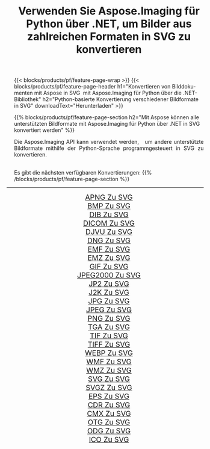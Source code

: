 ﻿---
title: Verwenden Sie Aspose.Imaging für Python über .NET, um Bilder aus zahlreichen Formaten in SVG zu konvertieren 
weight: 3920
url: /de/python-net/conversion/to/svg/ 
lang: de
langdirlevel: 2
locales: zh-hans,ja,it,ru,de,es,fr,nl,id,lt,pl,pt,vi,tr,ko,zh-hant,ar,hi,th,sv,cs,uk,he
description: Sie können Aspose.Imaging für Python über die .NET-Bibliothek verwenden, um eine Vielzahl von Formaten in SVG zu konvertieren.
---

{{< blocks/products/pf/feature-page-wrap >}}
{{< blocks/products/pf/feature-page-header h1="Konvertieren von Bilddokumenten mit Aspose in SVG  mit Aspose.Imaging für Python über die .NET-Bibliothek" h2="Python-basierte Konvertierung verschiedener Bildformate in SVG" downloadText="Herunterladen" >}}


{{% blocks/products/pf/feature-page-section  h2="Mit Aspose können alle unterstützten Bildformate mit Aspose.Imaging für Python über .NET in SVG konvertiert werden" %}}
<p align=justify>Die Aspose.Imaging API kann verwendet werden,   um andere unterstützte Bildformate mithilfe der Python-Sprache programmgesteuert in SVG zu konvertieren.</p>
<br/>
Es gibt die nächsten verfügbaren Konvertierungen:
{{% /blocks/products/pf/feature-page-section %}}
<div class="container-fluid productfamilypage bg-gray">
    <div class="convertypes bg-gray agp-content section">
        <div class="container">
		<hr style="margin-left:-20px;"/>
		<div class="row other-converters" style="gap: 10px;font-size: 19px;text-align:center;">
		    <div class='col-md-2 other-converter remove-lp remove-rp'><a href="/imaging/de/python-net/conversion/apng-to-svg/" style="padding:15px;">APNG Zu SVG</a></div>
<div class='col-md-2 other-converter remove-lp remove-rp'><a href="/imaging/de/python-net/conversion/bmp-to-svg/" style="padding:15px;">BMP Zu SVG</a></div>
<div class='col-md-2 other-converter remove-lp remove-rp'><a href="/imaging/de/python-net/conversion/dib-to-svg/" style="padding:15px;">DIB Zu SVG</a></div>
<div class='col-md-2 other-converter remove-lp remove-rp'><a href="/imaging/de/python-net/conversion/dicom-to-svg/" style="padding:15px;">DICOM Zu SVG</a></div>
<div class='col-md-2 other-converter remove-lp remove-rp'><a href="/imaging/de/python-net/conversion/djvu-to-svg/" style="padding:15px;">DJVU Zu SVG</a></div>
<div class='col-md-2 other-converter remove-lp remove-rp'><a href="/imaging/de/python-net/conversion/dng-to-svg/" style="padding:15px;">DNG Zu SVG</a></div>
<div class='col-md-2 other-converter remove-lp remove-rp'><a href="/imaging/de/python-net/conversion/emf-to-svg/" style="padding:15px;">EMF Zu SVG</a></div>
<div class='col-md-2 other-converter remove-lp remove-rp'><a href="/imaging/de/python-net/conversion/emz-to-svg/" style="padding:15px;">EMZ Zu SVG</a></div>
<div class='col-md-2 other-converter remove-lp remove-rp'><a href="/imaging/de/python-net/conversion/gif-to-svg/" style="padding:15px;">GIF Zu SVG</a></div>
<div class='col-md-2 other-converter remove-lp remove-rp'><a href="/imaging/de/python-net/conversion/jpeg2000-to-svg/" style="padding:15px;">JPEG2000 Zu SVG</a></div>
<div class='col-md-2 other-converter remove-lp remove-rp'><a href="/imaging/de/python-net/conversion/jp2-to-svg/" style="padding:15px;">JP2 Zu SVG</a></div>
<div class='col-md-2 other-converter remove-lp remove-rp'><a href="/imaging/de/python-net/conversion/j2k-to-svg/" style="padding:15px;">J2K Zu SVG</a></div>
<div class='col-md-2 other-converter remove-lp remove-rp'><a href="/imaging/de/python-net/conversion/jpg-to-svg/" style="padding:15px;">JPG Zu SVG</a></div>
<div class='col-md-2 other-converter remove-lp remove-rp'><a href="/imaging/de/python-net/conversion/jpeg-to-svg/" style="padding:15px;">JPEG Zu SVG</a></div>
<div class='col-md-2 other-converter remove-lp remove-rp'><a href="/imaging/de/python-net/conversion/png-to-svg/" style="padding:15px;">PNG Zu SVG</a></div>
<div class='col-md-2 other-converter remove-lp remove-rp'><a href="/imaging/de/python-net/conversion/tga-to-svg/" style="padding:15px;">TGA Zu SVG</a></div>
<div class='col-md-2 other-converter remove-lp remove-rp'><a href="/imaging/de/python-net/conversion/tif-to-svg/" style="padding:15px;">TIF Zu SVG</a></div>
<div class='col-md-2 other-converter remove-lp remove-rp'><a href="/imaging/de/python-net/conversion/tiff-to-svg/" style="padding:15px;">TIFF Zu SVG</a></div>
<div class='col-md-2 other-converter remove-lp remove-rp'><a href="/imaging/de/python-net/conversion/webp-to-svg/" style="padding:15px;">WEBP Zu SVG</a></div>
<div class='col-md-2 other-converter remove-lp remove-rp'><a href="/imaging/de/python-net/conversion/wmf-to-svg/" style="padding:15px;">WMF Zu SVG</a></div>
<div class='col-md-2 other-converter remove-lp remove-rp'><a href="/imaging/de/python-net/conversion/wmz-to-svg/" style="padding:15px;">WMZ Zu SVG</a></div>
<div class='col-md-2 other-converter remove-lp remove-rp'><a href="/imaging/de/python-net/conversion/svg-to-svg/" style="padding:15px;">SVG Zu SVG</a></div>
<div class='col-md-2 other-converter remove-lp remove-rp'><a href="/imaging/de/python-net/conversion/svgz-to-svg/" style="padding:15px;">SVGZ Zu SVG</a></div>
<div class='col-md-2 other-converter remove-lp remove-rp'><a href="/imaging/de/python-net/conversion/eps-to-svg/" style="padding:15px;">EPS Zu SVG</a></div>
<div class='col-md-2 other-converter remove-lp remove-rp'><a href="/imaging/de/python-net/conversion/cdr-to-svg/" style="padding:15px;">CDR Zu SVG</a></div>
<div class='col-md-2 other-converter remove-lp remove-rp'><a href="/imaging/de/python-net/conversion/cmx-to-svg/" style="padding:15px;">CMX Zu SVG</a></div>
<div class='col-md-2 other-converter remove-lp remove-rp'><a href="/imaging/de/python-net/conversion/otg-to-svg/" style="padding:15px;">OTG Zu SVG</a></div>
<div class='col-md-2 other-converter remove-lp remove-rp'><a href="/imaging/de/python-net/conversion/odg-to-svg/" style="padding:15px;">ODG Zu SVG</a></div>
<div class='col-md-2 other-converter remove-lp remove-rp'><a href="/imaging/de/python-net/conversion/ico-to-svg/" style="padding:15px;">ICO Zu SVG</a></div>
                </div>
        </div>
    </div>
</div>
<br/>

